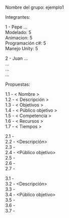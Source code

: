 Nombre del grupo: ejemplo1  
  
Integrantes:  
  
1 - Pepe ...  
	Modelado: 5  
	Animacion: 5  
	Programación c#: 5  
	Manejo Unity: 5  

2 - Juan ...  
	...  
	...  
	...

Propuestas:  
  
1.1 - < Nombre >  
1.2 - < Descripción >    
1.3 - < Objetivos >  
1.4 - < Público objetivo >  
1.5 - < Competencia >  
1.6 - < Recursos >  
1.7 - < Tiempos >  
  
2.1 - <Nombre>  
2.2 - <Descripción>  
2.3 - <Objetivos>  
2.4 - <Público objetivo>  
2.5 - <Competencia>  
2.6 - <Recursos>  
2.7 - <Tiempos>  
  
3.1 - <Nombre>  
3.2 - <Descripción>  
3.3 - <Objetivos>  
3.4 - <Público objetivo>  
3.5 - <Competencia>  
3.6 - <Recursos>  
3.7 - <Tiempos>  
